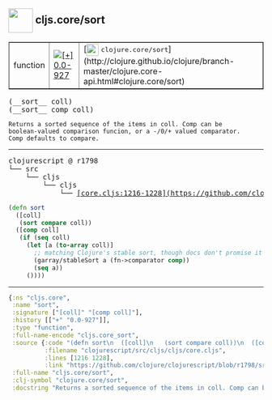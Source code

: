 ## <img width="48px" valign="middle" src="http://i.imgur.com/Hi20huC.png"> cljs.core/sort

 <table border="1">
<tr>
<td>function</td>
<td><a href="https://github.com/cljsinfo/api-refs/tree/0.0-927"><img valign="middle" alt="[+] 0.0-927" src="https://img.shields.io/badge/+-0.0--927-lightgrey.svg"></a> </td>
<td>
[<img height="24px" valign="middle" src="http://i.imgur.com/1GjPKvB.png"> <samp>clojure.core/sort</samp>](http://clojure.github.io/clojure/branch-master/clojure.core-api.html#clojure.core/sort)
</td>
</tr>
</table>

 <samp>
(__sort__ coll)<br>
(__sort__ comp coll)<br>
</samp>

```
Returns a sorted sequence of the items in coll. Comp can be
boolean-valued comparison funcion, or a -/0/+ valued comparator.
Comp defaults to compare.
```

---

 <pre>
clojurescript @ r1798
└── src
    └── cljs
        └── cljs
            └── <ins>[core.cljs:1216-1228](https://github.com/clojure/clojurescript/blob/r1798/src/cljs/cljs/core.cljs#L1216-L1228)</ins>
</pre>

```clj
(defn sort
  ([coll]
   (sort compare coll))
  ([comp coll]
   (if (seq coll)
     (let [a (to-array coll)]
       ;; matching Clojure's stable sort, though docs don't promise it
       (garray/stableSort a (fn->comparator comp))
       (seq a))
     ())))
```


---

```clj
{:ns "cljs.core",
 :name "sort",
 :signature ["[coll]" "[comp coll]"],
 :history [["+" "0.0-927"]],
 :type "function",
 :full-name-encode "cljs.core_sort",
 :source {:code "(defn sort\n  ([coll]\n   (sort compare coll))\n  ([comp coll]\n   (if (seq coll)\n     (let [a (to-array coll)]\n       ;; matching Clojure's stable sort, though docs don't promise it\n       (garray/stableSort a (fn->comparator comp))\n       (seq a))\n     ())))",
          :filename "clojurescript/src/cljs/cljs/core.cljs",
          :lines [1216 1228],
          :link "https://github.com/clojure/clojurescript/blob/r1798/src/cljs/cljs/core.cljs#L1216-L1228"},
 :full-name "cljs.core/sort",
 :clj-symbol "clojure.core/sort",
 :docstring "Returns a sorted sequence of the items in coll. Comp can be\nboolean-valued comparison funcion, or a -/0/+ valued comparator.\nComp defaults to compare."}

```
